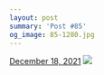 ```yaml
---
layout: post
summary: 'Post #85'
og_image: 85-1280.jpg
---
```


<p>
  <time>
    <a href="/85">December 18, 2021</a>
  </time>
  <a href="/85">
    <img src="{{ site.assets_url }}/85-640.jpg" srcset="{{ site.assets_url }}/85-320.jpg 320w, {{ site.assets_url }}/85-640.jpg 640w, {{ site.assets_url }}/85-960.jpg 960w, {{ site.assets_url }}/85-1280.jpg 1280w" sizes="(min-width: 700px) 50vw, calc(100vw - 2rem)" />
  </a>
</p>
